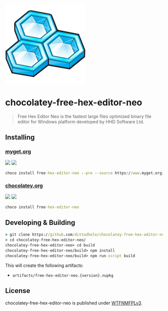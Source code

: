 ![](assets/icon-256x256-hex-editor-neo.png)

#  chocolatey-free-hex-editor-neo

> Free Hex Editor Neo is the fastest large files optimized binary file editor for Windows platform developed by HHD Software Ltd.

## Installing

### [myget.org][1]

[![](https://img.shields.io/appveyor/ci/dittodhole/chocolatey-free-hex-editor-neo/develop.svg)][2]
[![](https://img.shields.io/myget/dittodhole/vpre/free-hex-editor-neo.svg)][1]

```cmd
choco install free-hex-editor-neo --pre --source https://www.myget.org/F/dittodhole/api/v2
```

### [chocolatey.org][3]

[![](https://img.shields.io/appveyor/ci/dittodhole/chocolatey-free-hex-editor-neo/master.svg)][4]
[![](https://img.shields.io/chocolatey/v/free-hex-editor-neo.svg)][3]

```cmd
choco install free-hex-editor-neo
```

## Developing & Building

```cmd
> git clone https://github.com/dittodhole/chocolatey-free-hex-editor-neo.git
> cd chocolatey-free-hex-editor-neo/
chocolatey-free-hex-editor-neo> cd build
chocolatey-free-hex-editor-neo/build> npm install
chocolatey-free-hex-editor-neo/build> npm run-script build
```

This will create the following artifacts:

- `artifacts/free-hex-editor-neo.{version}.nupkg`

## License

chocolatey-free-hex-editor-neo is published under [WTFNMFPLv3](https://github.com/dittodhole/WTFNMFPLv3).

[1]: https://www.myget.org/feed/dittodhole/package/nuget/free-hex-editor-neo
[2]: https://ci.appveyor.com/project/dittodhole/chocolatey-free-hex-editor-neo/branch/develop
[3]: https://chocolatey.org/packages/free-hex-editor-neo
[4]: https://ci.appveyor.com/project/dittodhole/chocolatey-free-hex-editor-neo/branch/master